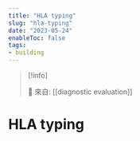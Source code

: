 ```yaml
---
title: "HLA typing"
slug: "hla-typing"
date: "2023-05-24"
enableToc: false
tags:
- building
---
```


> [!info]
>
> 🌱 來自: [[diagnostic evaluation]]

# HLA typing

